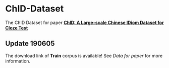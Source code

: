 # ChID-Dataset
The ChID Dataset for paper **[ChID: A Large-scale Chinese IDiom Dataset for Cloze Test](https://arxiv.org/abs/1906.01265)**

## Update 190605

The download link of **Train** corpus is available! See *Data for paper* for more information.

